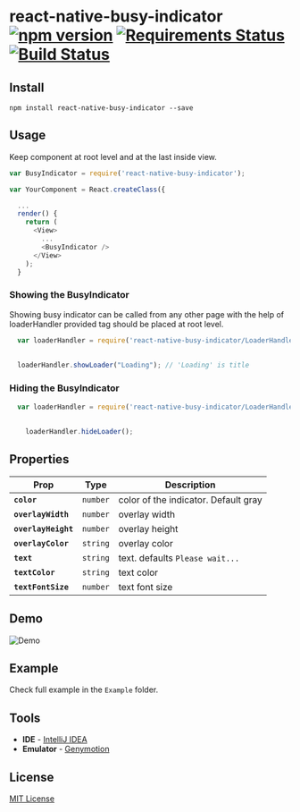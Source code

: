 # react-native-busy-indicator [![npm version](https://badge.fury.io/js/react-native-busy-indicator.svg)](https://badge.fury.io/js/react-native-busy-indicator) [![Requirements Status](https://requires.io/github/Durgaprasad-Budhwani/react-native-busy-indicator/requirements.svg?branch=master)](https://requires.io/github/Durgaprasad-Budhwani/react-native-busy-indicator/requirements/?branch=master) [![Build Status](https://travis-ci.org/Durgaprasad-Budhwani/react-native-busy-indicator.svg?branch=master)](https://travis-ci.org/Durgaprasad-Budhwani/react-native-busy-indicator)

## Install
```shell
npm install react-native-busy-indicator --save
```

## Usage
Keep <BusyIndicator /> component at root level and at the last inside view.

```js
var BusyIndicator = require('react-native-busy-indicator');

var YourComponent = React.createClass({

  ...
  render() {
    return (
      <View>
        ... 
        <BusyIndicator />  
      </View>
    );  
  }
```

### Showing the BusyIndicator
Showing busy indicator can be called from any other page with the help of loaderHandler provided <BusyIndicator /> tag should be placed at root level.

```js
  var loaderHandler = require('react-native-busy-indicator/LoaderHandler');
  
  
  loaderHandler.showLoader("Loading"); // 'Loading' is title
```

### Hiding the BusyIndicator
```js
  var loaderHandler = require('react-native-busy-indicator/LoaderHandler');
    
    
    loaderHandler.hideLoader();
```

## Properties

| Prop | Type | Description |
|---|---|---|
|**`color`**|`number`| color of the indicator. Default gray|
|**`overlayWidth`**|`number`|overlay width|
|**`overlayHeight`**|`number`|overlay height|
|**`overlayColor`**|`string`|overlay color|
|**`text`**|`string`|text. defaults `Please wait...`|
|**`textColor`**|`string`| text color|
|**`textFontSize`**|`number`|text font size|

## Demo

![Demo](https://raw.githubusercontent.com/Durgaprasad-Budhwani/react-native-busy-indicator/master/demo.png)

## Example 

Check full example in the `Example` folder. 

## Tools

- **IDE** - [IntelliJ IDEA ](https://www.jetbrains.com/idea/ "IntelliJ IDEA")
- **Emulator** - [Genymotion](https://www.genymotion.com/ "genymotion")

## License

[MIT License](http://opensource.org/licenses/mit-license.html)


